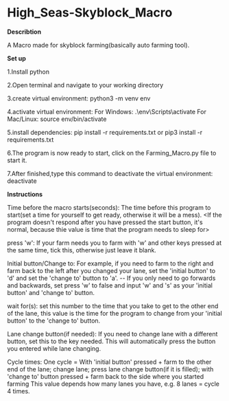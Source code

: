 # High_Seas-Skyblock_Macro


**Describtion**

A Macro made for skyblock farming(basically auto farming tool).

**Set up**

1.Install python

2.Open terminal and navigate to your working directory

3.create virtual environment:
 python3 -m venv env
  
4.activate virtual environment:
For Windows:
  .\env\Scripts\activate
For Mac/Linux:
  source env/bin/activate
  
5.install dependencies:
  pip install -r requirements.txt
or
  pip3 install -r requirements.txt
  
6.The program is now ready to start, click on the Farming_Macro.py file to start it.

7.After finished,type this command to deactivate the virtual environment:
  deactivate
  


**Instructions**

Time before the macro starts(seconds):
  The time before this program to start(set a time for yourself to get ready, otherwise it will be a mess).
  <If the program doesn't respond after you have pressed the start button, it's normal, because thie value is time that the program needs to sleep for>

  
press 'w':
  If your farm needs you to farm with 'w' and other keys pressed at the same time, tick this, otherwise just leave it blank.

  
Initial button/Change to:
  For example, if you need to farm to the right and farm back to the left after you changed your lane, set the 'initial button' to 'd' and set the 'change to' button to 'a'. -- If you only need to go forwards and backwards, set press 'w' to false and input 'w' and 's' as your 'initial button' and
  'change to' button.


wait for(s):
  set this number to the time that you take to get to the other end of the lane, this value is the time for the program to change from your 'initial button'     to the 'change to' button.


Lane change button(if needed):
 If you need to change lane with a different button, set this to the key needed. This will automatically press the button you entered while lane changing.


Cycle times:
  One cycle = With 'initial button' pressed + farm to the other end of the lane; change lane; press lane change button(if it is filled); with 'change to' button pressed + farm back to the side where you started farming
  This value depends how many lanes you have, e.g.  8 lanes = cycle 4 times.
